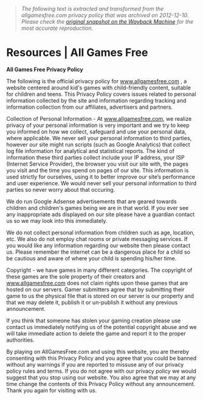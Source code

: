 > *The following text is extracted and transformed from the allgamesfree.com privacy policy that was archived on 2012-12-10. Please check the [original snapshot on the Wayback Machine](https://web.archive.org/web/20121210165113id_/http%3A//www.allgamesfree.com/privacy.html) for the most accurate reproduction.*

# Resources | All Games Free

**All Games Free Privacy Policy**

The following is the official privacy policy for www.allgamesfree.com , a website centered around kid's games with child-friendly content, suitable for children and teens. This Privacy Policy covers issues related to personal information collected by the site and information regarding tracking and information collection from our affiliates, advertisers and partners. 

Collection of Personal Information - At www.allgamesfree.com, we realize privacy of your personal information is very important and we try to keep you informed on how we collect, safeguard and use your personal data, where applicable. We never sell your personal information to third parties, however our site might run scripts (such as Google Analytics) that collect log file information for analytical and statistical reports. The kind of information these third parties collect include your IP address, your ISP (Internet Service Provider), the browser you visit our site with, the pages you visit and the time you spend on pages of our site. This information is used strictly for ourselves, using it to better improve our site’s performance and user experience. We would never sell your personal information to third parties so never worry about that occuring. 

We do run Google Adsense advertisements that are geared towards children and children's games being we are in that world. If you ever see any inappropriate ads displayed on our site please have a guardian contact us so we may look into this immediately. 

We do not collect personal information from children such as age, location, etc. We also do not employ chat rooms or private messaging services. If you would like any information regarding our website then please contact us. Please remember the internet can be a dangerous place for a child so be cautious and aware of where your child is spending his/her time. 

Copyright - we have games in many different categories. The copyright of these games are the sole property of their creators and www.allgamesfree.com does not claim rights upon these games that are hosted on our servers. Gamer submitters agree that by submitting their game to us the physical file that is stored on our server is our property and that we may delete it, publish it or un-publish it without any previous announcement. 

If you think that someone has stolen your gaming creation please use contact us immediately notifying us of the potential copyright abuse and we will take immediate action to delete the game and report it to the proper authorities. 

By playing on AllGamesFree.com and using this website, you are thereby consenting with this Privacy Policy and you agree that you could be banned without any warnings if you are reported to missuse any of our privacy policy rules and terms. If you do not agree with our privacy policy we would suggest that you stop using our website. You also agree that we may at any time change the contents of this Privacy Policy without any announcement. Thank you again for visiting with us. 
